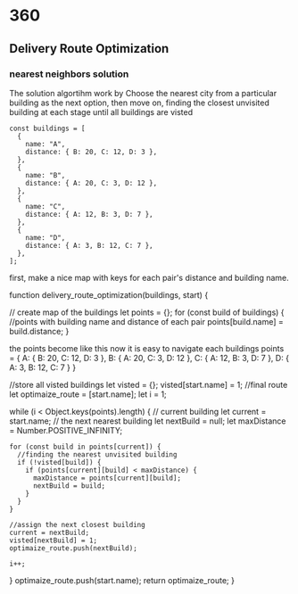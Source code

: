 # 360

## Delivery Route Optimization

### nearest neighbors solution

The solution algortihm work by Choose the nearest city from a particular building as the next option, then move on, finding the closest unvisited building at each stage until all buildings are visted

```
const buildings = [
  {
    name: "A",
    distance: { B: 20, C: 12, D: 3 },
  },
  {
    name: "B",
    distance: { A: 20, C: 3, D: 12 },
  },
  {
    name: "C",
    distance: { A: 12, B: 3, D: 7 },
  },
  {
    name: "D",
    distance: { A: 3, B: 12, C: 7 },
  },
];
```

first, make a nice map with keys for each pair's distance and building name.

function delivery_route_optimization(buildings, start) {

// create map of the buildings
let points = {};
for (const build of buildings) {
//points with building name and distance of each pair
points[build.name] = build.distance;
}

the points become like this now it is easy to navigate each buildings
points = {
A: { B: 20, C: 12, D: 3 },
B: { A: 20, C: 3, D: 12 },
C: { A: 12, B: 3, D: 7 },
D: { A: 3, B: 12, C: 7 }
}

//store all visted buildings
let visted = {};
visted[start.name] = 1;
//final route
let optimaize_route = [start.name];
let i = 1;

while (i < Object.keys(points).length) {
// current building
let current = start.name;
// the next nearest building
let nextBuild = null;
let maxDistance = Number.POSITIVE_INFINITY;

    for (const build in points[current]) {
      //finding the nearest unvisited building
      if (!visted[build]) {
        if (points[current][build] < maxDistance) {
          maxDistance = points[current][build];
          nextBuild = build;
        }
      }
    }

    //assign the next closest building
    current = nextBuild;
    visted[nextBuild] = 1;
    optimaize_route.push(nextBuild);

    i++;

}
optimaize_route.push(start.name);
return optimaize_route;
}
